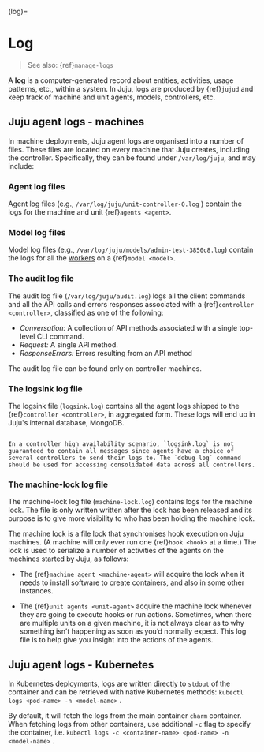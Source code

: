 (log)=
# Log

> See also: {ref}`manage-logs`

A **log** is a computer-generated record about entities, activities, usage patterns, etc., within a system. In Juju, logs are produced by {ref}`jujud` and keep track of machine and unit agents, models, controllers, etc.


<!--ALREADY COVERED IN https://discourse.charmhub.io/t/list-of-model-configuration-keys/7068#heading--logging-config 
- [Log verbosity levels](#heading--log-verbosity-levels)
- [Log labels](#heading--log-labels)	 
-->

## Juju agent logs - machines

In machine deployments, Juju agent logs are organised into a number of files. These files are located on every machine that Juju creates, including the controller. Specifically, they can be found under `/var/log/juju`, and may include:

### Agent log files

Agent log files (e.g., `/var/log/juju/unit-controller-0.log` ) contain the logs for the machine and unit {ref}`agents <agent>`. 


### Model log files

Model log files (e.g., `/var/log/juju/models/admin-test-3850c8.log`) contain the logs for all the [workers](https://juju.is/docs/dev/worker) on a {ref}`model <model>`. 


### The audit log file

The audit log file (`/var/log/juju/audit.log`) logs all the client commands and all the API calls and errors responses associated with a {ref}`controller <controller>`, classified as one of the following:

-   *Conversation:* A collection of API methods associated with a single top-level CLI command.
-   *Request:* A single API method.
-  *ResponseErrors:* Errors resulting from an API method

The audit log file can be found only on controller machines. 


### The logsink log file

The logsink file (`logsink.log`) contains all the agent logs shipped to the {ref}`controller <controller>`, in aggregated form. These logs will end up in Juju's internal database, MongoDB.

<!--
File `logsink.log` contains logs for all models managed by the controller. Its contents get sent to the database where it is consumed by the `debug-log` command.
-->

```{important}

In a controller high availability scenario, `logsink.log` is not guaranteed to contain all messages since agents have a choice of several controllers to send their logs to. The `debug-log` command should be used for accessing consolidated data across all controllers.

```

### The machine-lock log file


The machine-lock log file (`machine-lock.log`) contains logs for the machine lock. The file is only written written after the lock has been released and its purpose is to give more visibility to who has been holding the machine lock. 

The machine lock is a file lock that synchronises hook execution on Juju machines. (A machine will only ever run one {ref}`hook <hook>` at a time.) The lock is used to serialize a number of activities of the agents on the machines started by Juju, as follows:

- The {ref}`machine agent <machine-agent>` will acquire the lock when it needs to install software to create containers, and also in some other instances.

- The {ref}`unit agents <unit-agent>` acquire the machine lock whenever they are going to execute hooks or run actions. Sometimes, when there are multiple units on a given machine, it is not always clear as to why something isn’t happening as soon as you’d normally expect. This log file is to help give you insight into the actions of the agents.




<!--ALREADY COVERED IN https://discourse.charmhub.io/t/list-of-model-configuration-keys/7068#heading--logging-config

<a href="#heading--log-verbosity-levels"><h2 id="heading--log-verbosity-levels">Log verbosity levels</h2></a>

Juju logs can be filtered (e.g., in the output of `juju debug-log`) by their level of verbosity. 

In decreasing order of severity, these levels are:

| Level | Description |
|-|-|
| `CRITICAL` | Indicates a severe failure which could bring down the system. |
| `ERROR` | Indicates failure to complete a routine operation.
| `WARNING` | Indicates something is not as expected, but this is not necessarily going to cause an error.
| `INFO` | A regular log message intended for the user.
| `DEBUG` | Information intended to assist developers in debugging.
| `TRACE` | The lowest level - includes the full details of input args, return values, HTTP requests sent/received, etc. |

Selecting a certain log level will output the logs with that level as well as the logs with a less verbose level. For example, selecting `WARNING` will show both `WARNING`- and `ERROR`-level logs.

<a href="#heading--log-labels"><h2 id="heading--log-labels">Log labels</h2></a>

Juju logs can be filtered (e.g., in the output of `juju debug-log`) by their topic, or 'label'. 

The currently supported labels are:

| Label | Description |
|-|-|
| `#http` | HTTP requests |
| `#metrics` | Metric outputs - use as a fallback when Prometheus isn't available |
| `#charmhub` | Charmhub client and callers. |
| `#cmr` | Cross model relations |
| `#cmr-auth` | Authentication for cross model relations |
| `#secrets` | Juju secrets |

> See more: [https://github.com/juju/juju/blob/main/core/logger/labels.go](https://github.com/juju/juju/blob/main/core/logger/labels.go)

-->

## Juju agent logs - Kubernetes

In Kubernetes deployments, logs are written directly to `stdout` of the container and can be retrieved with native Kubernetes methods: `kubectl logs <pod-name> -n <model-name>` . 

By default, it will fetch the logs from the main container `charm` container. When fetching logs from other containers, use additional `-c` flag to specify the container, i.e. `kubectl logs -c <container-name> <pod-name> -n <model-name>` . 

